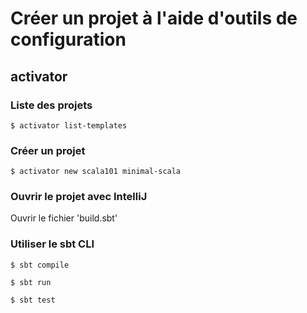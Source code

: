 # Créer un projet à l'aide d'outils de configuration

## activator

### Liste des projets
```
$ activator list-templates
```

### Créer un projet

```
$ activator new scala101 minimal-scala
```
### Ouvrir le projet avec IntelliJ

Ouvrir le fichier 'build.sbt'

### Utiliser le sbt CLI


```
$ sbt compile
```

```
$ sbt run
```

```
$ sbt test
```
